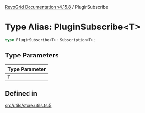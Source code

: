 [RevoGrid Documentation v4.15.8](README.md) / PluginSubscribe

# Type Alias: PluginSubscribe\<T\>

```ts
type PluginSubscribe<T>: Subscription<T>;
```

## Type Parameters

| Type Parameter |
| ------ |
| `T` |

## Defined in

[src/utils/store.utils.ts:5](https://github.com/revolist/revogrid/blob/2ac43d2713c9d394ff33675f959c6432bf5aa023/src/utils/store.utils.ts#L5)
